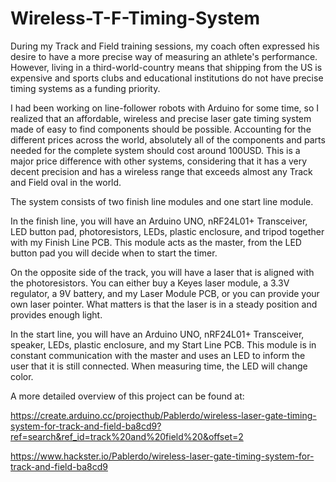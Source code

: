 # Wireless-T-F-Timing-System

During my Track and Field training sessions, my coach often expressed his desire to have a more precise way of measuring an athlete's performance. However, living in a third-world-country means that shipping from the US is expensive and sports clubs and educational institutions do not have precise timing systems as a funding priority.

I had been working on line-follower robots with Arduino for some time, so I realized that an affordable, wireless and precise laser gate timing system made of easy to find components should be possible. Accounting for the different prices across the world, absolutely all of the components and parts needed for the complete system should cost around 100USD. This is a major price difference with other systems, considering that it has a very decent precision and has a wireless range that exceeds almost any Track and Field oval in the world.

The system consists of two finish line modules and one start line module.

In the finish line, you will have an Arduino UNO, nRF24L01+ Transceiver, LED button pad, photoresistors, LEDs, plastic enclosure, and tripod together with my Finish Line PCB. This module acts as the master, from the LED button pad you will decide when to start the timer.

On the opposite side of the track, you will have a laser that is aligned with the photoresistors. You can either buy a Keyes laser module, a 3.3V regulator, a 9V battery, and my Laser Module PCB, or you can provide your own laser pointer. What matters is that the laser is in a steady position and provides enough light.

In the start line, you will have an Arduino UNO, nRF24L01+ Transceiver, speaker, LEDs, plastic enclosure, and my Start Line PCB. This module is in constant communication with the master and uses an LED to inform the user that it is still connected. When measuring time, the LED will change color.

A more detailed overview of this project can be found at:

https://create.arduino.cc/projecthub/Pablerdo/wireless-laser-gate-timing-system-for-track-and-field-ba8cd9?ref=search&ref_id=track%20and%20field%20&offset=2

https://www.hackster.io/Pablerdo/wireless-laser-gate-timing-system-for-track-and-field-ba8cd9
